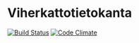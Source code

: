 Viherkattotietokanta
====================

[![Build Status](https://travis-ci.org/Askensio/Viherkatto.png)](https://travis-ci.org/Askensio/Viherkatto)
[![Code Climate](https://codeclimate.com/github/Askensio/Viherkatto.png)](https://codeclimate.com/github/Askensio/Viherkatto)
